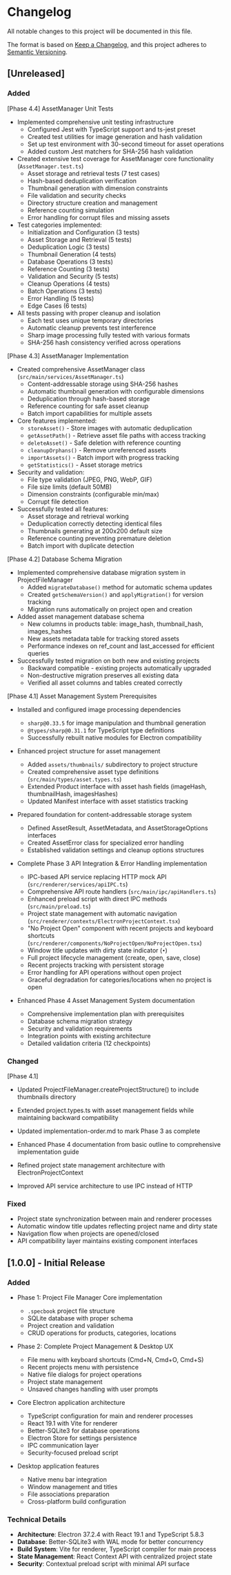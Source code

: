 # Changelog

All notable changes to this project will be documented in this file.

The format is based on [Keep a Changelog](https://keepachangelog.com/en/1.1.0/),
and this project adheres to [Semantic Versioning](https://semver.org/spec/v2.0.0.html).

## [Unreleased]

### Added

[Phase 4.4] AssetManager Unit Tests
- Implemented comprehensive unit testing infrastructure
  - Configured Jest with TypeScript support and ts-jest preset
  - Created test utilities for image generation and hash validation
  - Set up test environment with 30-second timeout for asset operations
  - Added custom Jest matchers for SHA-256 hash validation
- Created extensive test coverage for AssetManager core functionality (`AssetManager.test.ts`)
  - Asset storage and retrieval tests (7 test cases)
  - Hash-based deduplication verification
  - Thumbnail generation with dimension constraints
  - File validation and security checks
  - Directory structure creation and management
  - Reference counting simulation
  - Error handling for corrupt files and missing assets
- Test categories implemented:
  - Initialization and Configuration (3 tests)
  - Asset Storage and Retrieval (5 tests) 
  - Deduplication Logic (3 tests)
  - Thumbnail Generation (4 tests)
  - Database Operations (3 tests)
  - Reference Counting (3 tests)
  - Validation and Security (5 tests)
  - Cleanup Operations (4 tests)
  - Batch Operations (3 tests)
  - Error Handling (5 tests)
  - Edge Cases (6 tests)
- All tests passing with proper cleanup and isolation
  - Each test uses unique temporary directories
  - Automatic cleanup prevents test interference
  - Sharp image processing fully tested with various formats
  - SHA-256 hash consistency verified across operations

[Phase 4.3] AssetManager Implementation
- Created comprehensive AssetManager class (`src/main/services/AssetManager.ts`)
  - Content-addressable storage using SHA-256 hashes
  - Automatic thumbnail generation with configurable dimensions
  - Deduplication through hash-based storage
  - Reference counting for safe asset cleanup
  - Batch import capabilities for multiple assets
- Core features implemented:
  - `storeAsset()` - Store images with automatic deduplication
  - `getAssetPath()` - Retrieve asset file paths with access tracking
  - `deleteAsset()` - Safe deletion with reference counting
  - `cleanupOrphans()` - Remove unreferenced assets
  - `importAssets()` - Batch import with progress tracking
  - `getStatistics()` - Asset storage metrics
- Security and validation:
  - File type validation (JPEG, PNG, WebP, GIF)
  - File size limits (default 50MB)
  - Dimension constraints (configurable min/max)
  - Corrupt file detection
- Successfully tested all features:
  - Asset storage and retrieval working
  - Deduplication correctly detecting identical files
  - Thumbnails generating at 200x200 default size
  - Reference counting preventing premature deletion
  - Batch import with duplicate detection

[Phase 4.2] Database Schema Migration
- Implemented comprehensive database migration system in ProjectFileManager
  - Added `migrateDatabase()` method for automatic schema updates
  - Created `getSchemaVersion()` and `applyMigration()` for version tracking
  - Migration runs automatically on project open and creation
- Added asset management database schema
  - New columns in products table: image_hash, thumbnail_hash, images_hashes
  - New assets metadata table for tracking stored assets
  - Performance indexes on ref_count and last_accessed for efficient queries
- Successfully tested migration on both new and existing projects
  - Backward compatible - existing projects automatically upgraded
  - Non-destructive migration preserves all existing data
  - Verified all asset columns and tables created correctly

[Phase 4.1] Asset Management System Prerequisites
- Installed and configured image processing dependencies
  - `sharp@0.33.5` for image manipulation and thumbnail generation
  - `@types/sharp@0.31.1` for TypeScript type definitions
  - Successfully rebuilt native modules for Electron compatibility
- Enhanced project structure for asset management
  - Added `assets/thumbnails/` subdirectory to project structure
  - Created comprehensive asset type definitions (`src/main/types/asset.types.ts`)
  - Extended Product interface with asset hash fields (imageHash, thumbnailHash, imagesHashes)
  - Updated Manifest interface with asset statistics tracking
- Prepared foundation for content-addressable storage system
  - Defined AssetResult, AssetMetadata, and AssetStorageOptions interfaces
  - Created AssetError class for specialized error handling
  - Established validation settings and cleanup options structures

- Complete Phase 3 API Integration & Error Handling implementation
  - IPC-based API service replacing HTTP mock API (`src/renderer/services/apiIPC.ts`)
  - Comprehensive API route handlers (`src/main/ipc/apiHandlers.ts`)
  - Enhanced preload script with direct IPC methods (`src/main/preload.ts`)
  - Project state management with automatic navigation (`src/renderer/contexts/ElectronProjectContext.tsx`)
  - "No Project Open" component with recent projects and keyboard shortcuts (`src/renderer/components/NoProjectOpen/NoProjectOpen.tsx`)
  - Window title updates with dirty state indicator (`•`)
  - Full project lifecycle management (create, open, save, close)
  - Recent projects tracking with persistent storage
  - Error handling for API operations without open project
  - Graceful degradation for categories/locations when no project is open

- Enhanced Phase 4 Asset Management System documentation
  - Comprehensive implementation plan with prerequisites
  - Database schema migration strategy
  - Security and validation requirements
  - Integration points with existing architecture
  - Detailed validation criteria (12 checkpoints)

### Changed

[Phase 4.1]
- Updated ProjectFileManager.createProjectStructure() to include thumbnails directory
- Extended project.types.ts with asset management fields while maintaining backward compatibility

- Updated implementation-order.md to mark Phase 3 as complete
- Enhanced Phase 4 documentation from basic outline to comprehensive implementation guide
- Refined project state management architecture with ElectronProjectContext
- Improved API service architecture to use IPC instead of HTTP

### Fixed
- Project state synchronization between main and renderer processes
- Automatic window title updates reflecting project name and dirty state
- Navigation flow when projects are opened/closed
- API compatibility layer maintains existing component interfaces

## [1.0.0] - Initial Release

### Added
- Phase 1: Project File Manager Core implementation
  - `.specbook` project file structure
  - SQLite database with proper schema
  - Project creation and validation
  - CRUD operations for products, categories, locations
  
- Phase 2: Complete Project Management & Desktop UX
  - File menu with keyboard shortcuts (Cmd+N, Cmd+O, Cmd+S)
  - Recent projects menu with persistence
  - Native file dialogs for project operations
  - Project state management
  - Unsaved changes handling with user prompts
  
- Core Electron application architecture
  - TypeScript configuration for main and renderer processes
  - React 19.1 with Vite for renderer
  - Better-SQLite3 for database operations
  - Electron Store for settings persistence
  - IPC communication layer
  - Security-focused preload script

- Desktop application features
  - Native menu bar integration
  - Window management and titles
  - File associations preparation
  - Cross-platform build configuration

### Technical Details
- **Architecture**: Electron 37.2.4 with React 19.1 and TypeScript 5.8.3
- **Database**: Better-SQLite3 with WAL mode for better concurrency
- **Build System**: Vite for renderer, TypeScript compiler for main process
- **State Management**: React Context API with centralized project state
- **Security**: Contextual preload script with minimal API surface